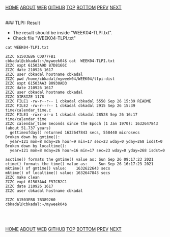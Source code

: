 ---
---

[HOME](index.md)
[ABOUT](README.md)
[WEB](https://osp4diss.vlsm.org/)
[GITHUB](https://github.com/UI-FASILKOM-OS/osp4diss/)
[TOP](#)
[BOTTOM](#endofpage)
[PREV](W04-01.md)
[NEXT](W04-03.md)

<br>
### TLPI: Result

* The result should be inside "WEEK04-TLPI.txt".
* Check file "WEEK04-TLPI.txt"

```
cat WEEK04-TLPI.txt

```

```
ZCZC 61503EB6 CDD77FB1
cbkadal@cbkadal:~/myweek04$ cat  WEEK04-TLPI.txt
ZCZC expt 61503A9D B7D8166C
ZCZC date 210926 1617
ZCZC user cbkadal hostname cbkadal
ZCZC pwd /home/cbkadal/myweek04/WEEK04/tlpi-dist
ZCZC expt 61503AA3 B0930AD3
ZCZC date 210926 1617
ZCZC user cbkadal hostname cbkadal
ZCZC DIRSIZE 1178
ZCZC FILE1 -rw-r--r-- 1 cbkadal cbkadal 5558 Sep 26 15:39 README
ZCZC FILE2 -rw-r--r-- 1 cbkadal cbkadal 2915 Sep 26 15:39 time/calendar_time.c
ZCZC FILE3 -rwxr-xr-x 1 cbkadal cbkadal 28528 Sep 26 16:17 time/calendar_time
ZCZC calendar_time Seconds since the Epoch (1 Jan 1970): 1632647843 (about 51.737 years)
  gettimeofday() returned 1632647843 secs, 558440 microsecs
Broken down by gmtime():
  year=121 mon=8 mday=26 hour=9 min=17 sec=23 wday=0 yday=268 isdst=0
Broken down by localtime():
  year=121 mon=8 mday=26 hour=16 min=17 sec=23 wday=0 yday=268 isdst=0

asctime() formats the gmtime() value as: Sun Sep 26 09:17:23 2021
ctime() formats the time() value as:     Sun Sep 26 16:17:23 2021
mktime() of gmtime() value:    1632622643 secs
mktime() of localtime() value: 1632647843 secs
ZCZC make clean
ZCZC expt 61503AA4 E57CB2C1
ZCZC date 210926 1617
ZCZC user cbkadal hostname cbkadal

ZCZC 61503EB8 7B389260
cbkadal@cbkadal:~/myweek04$ 

```

<br id="endofpage"><br>

[HOME](index.md)
[ABOUT](README.md)
[WEB](https://osp4diss.vlsm.org/)
[GITHUB](https://github.com/UI-FASILKOM-OS/osp4diss/)
[TOP](#)
[BOTTOM](#endofpage)
[PREV](W04-01.md)
[NEXT](W04-03.md)
<br>

